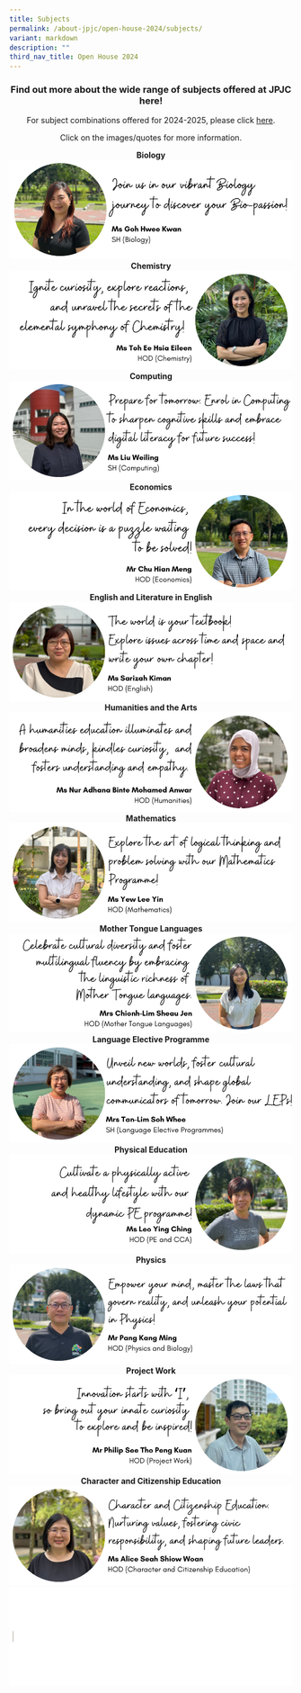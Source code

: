```yaml
---
title: Subjects
permalink: /about-jpjc/open-house-2024/subjects/
variant: markdown
description: ""
third_nav_title: Open House 2024
---
```

<div align="justify">
<h3><center>Find out more about the wide range of subjects offered at JPJC here!</center></h3>
	
<p></p><center>For subject combinations offered for 2024-2025, please click <a href="https://www.jpjc.moe.edu.sg/about/subject-combination/">here</a>.</center><p></p>
</div>

<p></p><center>Click on the images/quotes for more information.</center><p></p>

<div class="row">

<div class="column">	
<center><strong>Biology</strong></center>
<a href="https://www.jpjc.moe.edu.sg/mathematics-and-sciences/biology/"><img src="/images/Open%20house%202024/Subjects/1_Biology.png"></a></div>
<div class="column">	
<center><strong>Chemistry</strong></center>
<a href="https://www.jpjc.moe.edu.sg/mathematics-and-sciences/chemistry/"><img src="/images/Open%20house%202024/Subjects/2_Chemistry.png"></a></div></div>

<div class="row">
<div class="column">	
<center><strong>Computing</strong></center>
<a href="https://sites.google.com/view/jpcomputingexperience/"><img src="/images/Open%20house%202024/Subjects/3_Computing.png"></a></div>
<div class="column">	
<center><strong>Economics</strong></center>
<a href="https://www.jpjc.moe.edu.sg/humanities-and-the-arts/economics/"><img src="/images/Open%20house%202024/Subjects/4_Economics.png"></a></div>	</div>


<div class="row">
<div class="column">	

<center><strong>English and Literature in English</strong></center>
<a href="https://www.jpjc.moe.edu.sg/knowledge-skills/general-paper/"><img src="/images/Open%20house%202024/Subjects/5_English.png"></a></div>
<div class="column">	
<center><strong>Humanities and the Arts</strong></center>
<a href="https://www.jpjc.moe.edu.sg/humanities-and-the-arts/"><img src="/images/Open%20house%202024/Subjects/6_Humanities.png"></a></div></div>
	
<div class="row">
<div class="column">		
<center><strong>Mathematics</strong></center>
<a href="https://www.jpjc.moe.edu.sg/mathematics-and-sciences/math/"><img src="/images/Open%20house%202024/Subjects/7_Mathematics.png"></a></div>	
<div class="column">		
<center><strong>Mother Tongue Languages</strong></center>
<a href="https://www.jpjc.moe.edu.sg/languages/"><img src="/images/Open%20house%202024/Subjects/8_Mother_Tongue_Languages.png"></a></div></div>
	

<div class="row">
<div class="column">			
<center><strong>Language Elective Programme</strong></center>
<a href="https://www.jpjc.moe.edu.sg/language-elective-programmes/"><img src="/images/Open%20house%202024/Subjects/9_LEP.png"></a></div>		
<div class="column">			
<center><strong>Physical Education</strong></center>
<a href="https://www.jpjc.moe.edu.sg/physical-education/"><img src="/images/Open%20house%202024/Subjects/10_PE.png"></a></div></div>	
	
<div class="row">
<div class="column">			
<center><strong>Physics</strong></center>
<a href="https://www.jpjc.moe.edu.sg/mathematics-and-sciences/physics/"><img src="/images/Open%20house%202024/Subjects/11_Physics.png"></a></div>
<div class="column">			
<center><strong>Project Work</strong></center>
<a href="https://www.jpjc.moe.edu.sg/knowledge-skills/project-work/"><img src="/images/Open%20house%202024/Subjects/12_PW.png"></a></div></div>

<div class="row">
<div class="column">			
<center><strong>Character and Citizenship Education</strong></center>
<a href="https://www.jpjc.moe.edu.sg/mathematics-and-sciences/physics/"><img src="/images/Open%20house%202024/Subjects/13_CCE.png"></a></div>

<div class="column">			
<img src="/images/Open%20house%202024/blank1.png"></div></div>